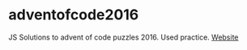# adventofcode2016
JS Solutions to advent of code puzzles 2016.
Used practice.
[Website](http://adventofcode.com/ "Advent of Code")
